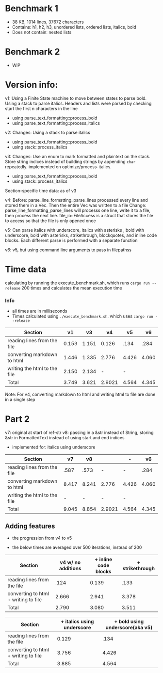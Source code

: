 # Benchmark 1

- 38 KB, 1014 lines, 37672 characters
- Contains: h1, h2, h3, unordered lists, ordered lists, italics, bold
- Does not contain: nested lists

# Benchmark 2

- WIP

# Version info:

v1: Using a Finite State machine to move between states to parse bold. Using a stack to parse italics. Headers and lists were parsed by checking start the first n characters in the line

- using parse_text_formatting::process_bold
- using parse_text_formatting::process_italics

v2: Changes: Using a stack to parse italics

- using parse_text_formatting::process_bold
- using stack::process_italics

v3: Changes: Use an enum to mark formatted and plaintext on the stack. Store string indices instead of building strings by appending `char` repeatedly. implemented on optimize/process-italics.

- using parse_text_formatting::process_bold
- using stack::process_italics

Section-specific time data: as of v3

v4:
Before: parse_line_formatting_parse_lines processed every line and stored them in a Vec<String>. Then the entire Vec<String> was written to a file
Change: parse_line_formatting_parse_lines will processs one line, write it to a file, then process the next line. file_io::FileAccess is a struct that stores the file to access so that the file is only opened once

v5: Can parse italics with underscore, italics with asterisks , bold with underscore, bold with asterisks, strikethrough, blockquotes, and inline code blocks. Each different parse is performed with a separate function

v6: v5, but using command line arguments to pass in filepathss

# Time data

calculating by running the execute_benchmark.sh, which runs `cargo run --release` 200 times and calculates the mean execution time

### Info

- all times are in milliseconds
- Times calculated using `./execute_benchmark.sh`. which uses `cargo run --release`

| Section                      | v1    | v3    | v4     | v5    | v6    |
| ---------------------------- | ----- | ----- | ------ | ----- | ----- |
| reading lines from the file  | 0.153 | 1.151 | 0.126  | .134  | .284  |
| converting markdown to html  | 1.446 | 1.335 | 2.776  | 4.426 | 4.060 |
| writing the html to the file | 2.150 | 2.134 | -      | -     |
| Total                        | 3.749 | 3.621 | 2.9021 | 4.564 | 4.345 |

Note: For v4, converting markdown to html and writing html to file are done in a single step

# Part 2

v7: original at start of ref-str
v8: passing in a &str instead of String, storing &str in FormattedText instead of using start and end indices

- implemented for: italics using underscore

| Section                      | v7    | v8     |        | -     | v6    |
| ---------------------------- | ----- | ------ | ------ | ----- | ----- |
| reading lines from the file  | .587  | .573   | -      | -     | .284  |
| converting markdown to html  | 8.417 | 8.241 | 2.776  | 4.426 | 4.060 |
| writing the html to the file | -     | -      | -      | -     |
| Total                        | 9.045 | 8.854 | 2.9021 | 4.564 | 4.345 |

## Adding features

- the progression from v4 to v5

- the below times are averaged over 500 iterations, instead of 200

| Section                              | v4 w/ no additions | + inline code blocks | + strikethrough |
| ------------------------------------ | ------------------ | -------------------- | --------------- |
| reading lines from the file          | .124               | 0.139                | .133            |
| converting to html + writing to file | 2.666              | 2.941                | 3.378           |
| Total                                | 2.790              | 3.080                | 3.511           |

| Section                              | + italics using underscore | + bold using underscore(aka v5) |
| ------------------------------------ | -------------------------- | ------------------------------- |
| reading lines from the file          | 0.129                      | .134                            |
| converting to html + writing to file | 3.756                      | 4.426                           |
| Total                                | 3.885                      | 4.564                           |
